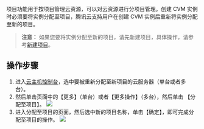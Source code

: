 
项目功能用于按项目管理云资源，可以对云资源进行分项目管理。创建 CVM 实例时必须要将实例分配至项目，腾讯云支持用户在创建 CVM 实例后重新将实例分配至新的项目。


>**注意：**
>如果您要将实例分配至新的项目，请先新建项目，具体操作，请参考[新建项目](https://cloud.tencent.com/document/product/378/10861)。


## 操作步骤


1. 进入[云主机控制台](https://console.cloud.tencent.com/cvm/index)，选中要被重新分配至新项目的云服务器（单台或者多台）。
2. 然后单击页面中的【更多】（单台）或者【更多操作】（多台），然后单击 【分配至项目】。
![](https://main.qcloudimg.com/raw/c70d7fc0a8c566e6945bd01159c5e8dc.png)
3. 进入分配至项目的页面，然后选中新的项目名称，单击【确定】，即可完成分配至项目的操作。
![](https://main.qcloudimg.com/raw/da90db6e1331462d905a34c391a19e3b.png)
